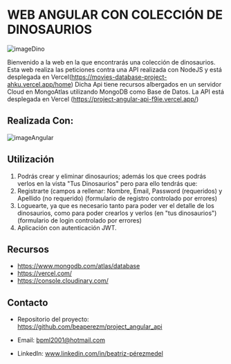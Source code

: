 # WEB ANGULAR CON COLECCIÓN DE DINOSAURIOS

![imageDino](https://files.rcnradio.com/styles/image800x600/public/2020-05/dinosaurios.jpg.webp?VersionId=3gRbsYcsSmsyo2uAhSxeqX4Byrrv4ghg&itok=_Mc_5H3l)

Bienvenido a la web en la que encontrarás una colección de dinosaurios.
Esta web realiza las peticiones contra una API realizada con NodeJS y está desplegada en Vercel(https://movies-database-project-ahku.vercel.app/home)
Dicha Api tiene recursos albergados en un servidor Cloud en MongoAtlas utilizando MongoDB como Base de Datos. La API está desplegada en Vercel (https://project-angular-api-f9ie.vercel.app/)

## Realizada Con:
![imageAngular](https://i.ytimg.com/vi/1WNQeeBXZ_U/maxresdefault.jpg)

## Utilización
1. Podrás crear y eliminar dinosaurios; además los que crees podrás verlos en la vista "Tus Dinosaurios" pero para ello tendrás que:
  1. Registrarte (campos a rellenar: Nombre, Email, Password (requeridos) y Apellido (no requerido) (formulario de registro controlado por errores)
  2. Loguearte, ya que es necesario tanto para poder ver el detalle de los dinosaurios, como para poder crearlos y verlos (en "tus dinosaurios") (formulario de login controlado por errores)
3. Aplicación con autenticación JWT.

## Recursos

- https://www.mongodb.com/atlas/database
- https://vercel.com/
- https://console.cloudinary.com/


## Contacto

- Repositorio del proyecto: https://github.com/beaperezm/project_angular_api

- Email: bpml2001@hotmail.com

- LinkedIn: www.linkedin.com/in/beatriz-pérezmedel
